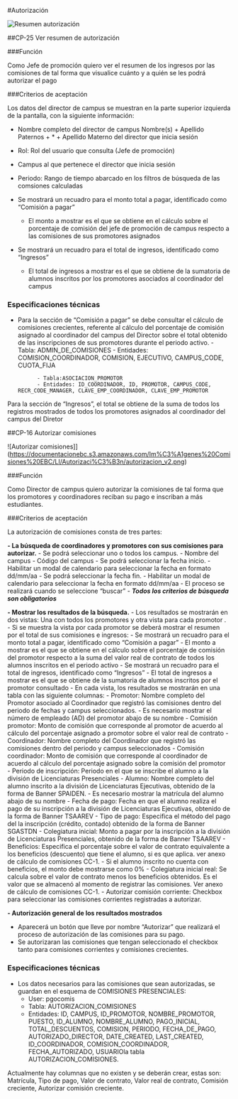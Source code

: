 #Autorización 

![Resumen autorización](https://documentacionebc.s3.amazonaws.com/Im%C3%A1genes%20Comisiones%20EBC/LI/Autorizaci%C3%B3n/resumen-autorizacion_v2.png)

##CP-25 Ver resumen de autorización

###Función

Como Jefe de promoción
quiero ver el resumen de los ingresos por las comisiones
de tal forma que visualice cuánto y a quién se les podrá autorizar el pago

###Criterios de aceptación 

Los datos del director de campus se muestran en la parte superior izquierda de la pantalla, con la siguiente información:
- Nombre completo del director de campus Nombre(s) + Apellido Paternos + * + Apellido Materno del director que inicia sesión
- Rol: Rol del usuario que consulta (Jefe de promoción)
- Campus al que pertenece el director que inicia sesión
- Periodo: Rango de tiempo abarcado en los filtros de búsqueda de las comsiones calculadas  

- Se mostrará un recuadro para el monto total a pagar, identificado como “Comisión a pagar” 
	- El monto a mostrar es el que se obtiene en el cálculo sobre el porcentaje de comisión del jefe de promoción de campus respecto a las comisiones de sus promotores asignados 
- Se mostrará un recuadro para el total de ingresos, identificado como “Ingresos”
	- El total de ingresos a mostrar es el que se obtiene de la sumatoria de alumnos inscritos por los promotores asociados al coordinador del campus


### Especificaciones técnicas 

- Para la sección de “Comisión a pagar” se debe consultar el cálculo de comisiones crecientes, referente al cálculo del porcentaje de comisión asignado al coordinador del campus del Director sobre el total obtenido de las inscripciones de sus promotores durante el periodo activo.
			- Tabla: ADMIN_DE_COMISIONES
			- Entidades: COMISION_COORDINADOR, COMISION, EJECUTIVO, CAMPUS_CODE, CUOTA_FIJA

			- Tabla:ASOCIACION_PROMOTOR
			- Entidades: ID_COORDINADOR, ID, PROMOTOR, CAMPUS_CODE, RECR_CODE_MANAGER, CLAVE_EMP_COORDINADOR, CLAVE_EMP_PROMOTOR 		
 Para la sección de “Ingresos”, el total se obtiene de la suma de todos los registros mostrados de todos los promotores asignados al coordinador del campus del Diretor


##CP-16 Autorizar comisiones

![Autorizar comisiones]](https://documentacionebc.s3.amazonaws.com/Im%C3%A1genes%20Comisiones%20EBC/LI/Autorizaci%C3%B3n/autorizacion_v2.png)

###Función

Como Director de campus
quiero autorizar la comisiones
de tal forma que los promotores y coordinadores reciban su pago e inscriban a más estudiantes.


###Criterios de aceptación

La autorización de comisiones consta de tres partes:

**- La búsqueda de coordinadores y promotores con sus comisiones para autorizar.**
	- Se podrá seleccionar uno o todos los campus.
		- Nombre del campus
		- Código del campus
	- Se podrá seleccionar la fecha inicio.
		- Habilitar un modal de calendario para seleccionar la fecha en formato dd/mm/aa
	- Se podrá seleccionar la fecha fin.
		- Habilitar un modal de calendario para seleccionar la fecha en formato dd/mm/aa
	- El proceso se realizará cuando se seleccione “buscar”
	- ***Todos los criterios de búsqueda son obligatorios***

**- Mostrar los resultados de la búsqueda.**
	- Los resultados se mostrarán en dos vistas: Una con todos los promotores y otra vista para cada promotor .
		- Si se muestra la vista por cada promotor se deberá mostrar el resumen por el total de sus comisiones e ingresos:
			- Se mostrará un recuadro para el monto total a pagar, identificado como “Comisión a pagar” 
			- El monto a mostrar es el que se obtiene en el cálculo sobre el porcentaje de comisión del promotor respecto a la suma del valor real de contrato de todos los alumnos inscritos en el periodo activo
			- Se mostrará un recuadro para el total de ingresos, identificado como “Ingresos” 
			- El total de ingresos a mostrar es el que se obtiene de la sumatoria de alumnos inscritos por el promotor consultado 
	- En cada vista, los resultados se mostrarán en una tabla con las siguiente columnas:
		- Promotor: Nombre completo del Promotor asociado al Coordinador que registró las comisiones dentro del periodo de fechas y campus seleccionados.
			- Es necesario mostrar el número de empleado (AD) del promotor abajo de su nombre
		- Comisión promotor: Monto de comisión que corresponde al promotor de acuerdo al cálculo del porcentaje asignado a promotor sobre el valor real de contrato
		- Coordinador: Nombre completo del Coordinador que registró las comisiones dentro del periodo y campus seleccionados 
		- Comisión coordinador: Monto de comisión que corresponde al coordinador de acuerdo al cálculo del porcentaje asignado sobre la comisión del promotor  
		- Periodo de inscripción: Periodo en el que se inscribe el alumno a la división de Licenciaturas Presenciales
		- Alumno: Nombre completo del alumno inscrito a la división de Licenciaturas Ejecutivas, obtenido de la forma de Banner SPAIDEN.
			- Es necesario mostrar la matrícula del alumno abajo de su nombre
		- Fecha de pago: Fecha en que el alumno realiza el pago de su inscripción a la división de Licenciaturas Ejecutivas, obtenido de la forma de Banner TSAAREV
		- Tipo de pago: Especifica el método del pago del la inscripción (crédito, contado)  obtenido de la forma de Banner SGASTDN
		- Colegiatura inicial: Monto a pagar por la inscripción a la división de Licenciaturas Presenciales, obtenido de la forma de Banner TSAAREV 
		- Beneficios: Especifica el porcentaje sobre el valor de contrato equivalente a los beneficios (descuento) que tiene el alumno, si es que aplica. ver anexo de cálculo de comisiones CC-1.
		- Si el alumno inscrito no cuenta con beneficios, el monto debe mostrarse como 0%
		- Colegiatura inicial real: Se calcula sobre el valor de contrato menos los beneficios obtenidos. Es el valor que se almacenó al momento de registrar las comisiones. Ver anexo de cálculo de comisiones CC-1.
		- Autorizar comisión corriente: Checkbox para seleccionar las comisiones corrientes registradas a autorizar.

**- Autorización general de los resultados mostrados**
- Aparecerá un botón que lleve por nombre “Autorizar” que realizará el proceso de autorización de las comisiones para su pago.
- Se autorizaran las comisiones que tengan seleccionado el checkbox tanto para comisiones corrientes y comisiones crecientes.


### Especificaciones técnicas 

- Los datos necesarios para las comisiones que sean autorizadas, se guardan en el esquema de COMISIONES PRESENCIALES:
	- User: pgocomis
	- Tabla: AUTORIZACION_COMISIONES
	- Entidades: ID, CAMPUS, ID_PROMOTOR, NOMBRE_PROMOTOR, PUESTO, ID_ALUMNO, NOMBRE_ALUMNO, PAGO_INICIAL, TOTAL_DESCUENTOS, COMISION, PERIODO, FECHA_DE_PAGO, AUTORIZADO_DIRECTOR, DATE_CREATED, LAST_CREATED, ID_COORDINADOR, COMISION_COORDINADOR, FECHA_AUTORIZADO, USUARIOla tabla AUTORIZACION_COMISIONES.

Actualmente hay columnas que no existen y se deberán crear, estas son: Matrícula, Tipo de pago, Valor de contrato, Valor real de contrato, Comisión creciente, Autorizar comisión creciente.